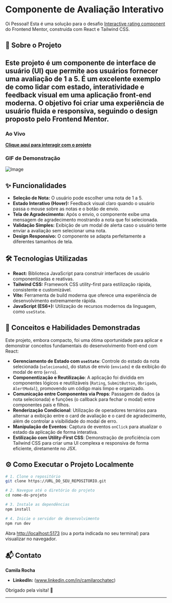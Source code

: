 # Componente de Avaliação Interativo
Oi Pessoal! 
Esta é uma solução para o desafio [Interactive rating component](https://www.frontendmentor.io/challenges/interactive-rating-component-koxpeBUmI) do Frontend Mentor, construída com React e Tailwind CSS.

## 🎯 Sobre o Projeto

Este projeto é um componente de interface de usuário (UI) que permite aos usuários fornecer uma avaliação de 1 a 5. É um excelente exemplo de como lidar com estado, interatividade e feedback visual em uma aplicação front-end moderna. O objetivo foi criar uma experiência de usuário fluida e responsiva, seguindo o design proposto pelo Frontend Mentor.
-----

### Ao Vivo

**[Clique aqui para interagir com o projeto](https://www.google.com/search?q=URL_DO_SEU_DEPLOY_AQUI)**


### GIF de Demonstração

![Image](https://github.com/user-attachments/assets/6b870576-56a7-4284-a66e-f4565ef0685b)


## ✨ Funcionalidades

  - **Seleção de Nota:** O usuário pode escolher uma nota de 1 a 5.
  - **Estado Interativo (Hover):** Feedback visual claro quando o usuário passa o mouse sobre as notas e o botão de envio.
  - **Tela de Agradecimento:** Após o envio, o componente exibe uma mensagem de agradecimento mostrando a nota que foi selecionada.
  - **Validação Simples:** Exibição de um modal de alerta caso o usuário tente enviar a avaliação sem selecionar uma nota.
  - **Design Responsivo:** O componente se adapta perfeitamente a diferentes tamanhos de tela.

## 🛠️ Tecnologias Utilizadas

  - **React:** Biblioteca JavaScript para construir interfaces de usuário componentizadas e reativas.
  - **Tailwind CSS:** Framework CSS utility-first para estilização rápida, consistente e customizável.
  - **Vite:** Ferramenta de build moderna que oferece uma experiência de desenvolvimento extremamente rápida.
  - **JavaScript (ES6+):** Utilização de recursos modernos da linguagem, como `useState`.

## 🚀 Conceitos e Habilidades Demonstradas

Este projeto, embora compacto, foi uma ótima oportunidade para aplicar e demonstrar conceitos fundamentais do desenvolvimento front-end com React:

  - **Gerenciamento de Estado com `useState`**: Controle do estado da nota selecionada (`selecionado`), do status de envio (`enviado`) e da exibição do modal de erro (`erro`).
  - **Componentização e Reutilização**: A aplicação foi dividida em componentes lógicos e reutilizáveis (`Rating`, `SubmitButton`, `Obrigado`, `AlertModal`), promovendo um código mais limpo e organizado.
  - **Comunicação entre Componentes via Props**: Passagem de dados (a nota selecionada) e funções (o callback para fechar o modal) entre componentes pais e filhos.
  - **Renderização Condicional**: Utilização de operadores ternários para alternar a exibição entre o card de avaliação e o card de agradecimento, além de controlar a visibilidade do modal de erro.
  - **Manipulação de Eventos**: Captura de eventos `onClick` para atualizar o estado da aplicação de forma interativa.
  - **Estilização com Utility-First CSS**: Demonstração de proficiência com Tailwind CSS para criar uma UI complexa e responsiva de forma eficiente, diretamente no JSX.

## ⚙️ Como Executar o Projeto Localmente

```bash
# 1. Clone o repositório
git clone https://URL_DO_SEU_REPOSITORIO.git

# 2. Navegue até o diretório do projeto
cd nome-do-projeto

# 3. Instale as dependências
npm install

# 4. Inicie o servidor de desenvolvimento
npm run dev
```

Abra [http://localhost:5173](https://www.google.com/search?q=http://localhost:5173) (ou a porta indicada no seu terminal) para visualizar no navegador.

## 📬 Contato

**Camila Rocha**
  - **LinkedIn:** (www.linkedin.com/in/camilarochatec)
  
  Obrigado pela visita! 👋

-----